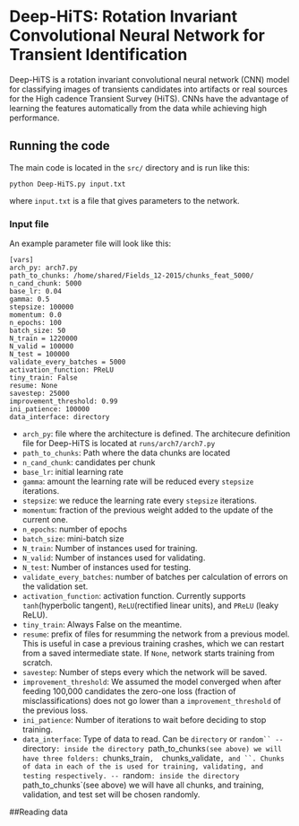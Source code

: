 # Deep-HiTS: Rotation Invariant Convolutional Neural Network for Transient Identification

Deep-HiTS is a rotation invariant convolutional neural network (CNN) model for classifying images of transients candidates into artifacts or real sources for the High cadence Transient Survey (HiTS). CNNs have the advantage of learning the features automatically from the data while achieving high performance.

## Running the code

The main code is located in the `src/` directory and is run like this:

```
python Deep-HiTS.py input.txt
```
where `input.txt` is a file that gives parameters to the network. 

### Input file

An example parameter file will look like this:

```
[vars]
arch_py: arch7.py
path_to_chunks: /home/shared/Fields_12-2015/chunks_feat_5000/
n_cand_chunk: 5000
base_lr: 0.04
gamma: 0.5
stepsize: 100000
momentum: 0.0
n_epochs: 100
batch_size: 50
N_train = 1220000
N_valid = 100000
N_test = 100000
validate_every_batches = 5000
activation_function: PReLU
tiny_train: False
resume: None
savestep: 25000
improvement_threshold: 0.99
ini_patience: 100000
data_interface: directory
```
- `arch_py`: file where the architecture is defined. The architecure definition file for Deep-HiTS is located at `runs/arch7/arch7.py`
- `path_to_chunks`: Path where the data chunks are located
- `n_cand_chunk`: candidates per chunk
- `base_lr`: initial learning rate
- `gamma`: amount the learning rate will be reduced every `stepsize` iterations.
- `stepsize`: we reduce the learning rate every `stepsize` iterations.
- `momentum`: fraction of the previous weight added to the update of the current one.
- `n_epochs`: number of epochs
- `batch_size`: mini-batch size
- `N_train`: Number of instances used for training.
- `N_valid`: Number of instances used for validating.
- `N_test`: Number of instances used for testing.
- `validate_every_batches`: number of batches per calculation of errors on the validation set.
- `activation_function`: activation function. Currently supports `tanh`(hyperbolic tangent), `ReLU`(rectified linear units), and `PReLU` (leaky ReLU).
- `tiny_train`: Always False on the meantime.
- `resume`: prefix of files for resumming the network from a previous model. This is useful in case a previous training crashes, which we can restart from a saved intermediate state. If `None`, network starts training from scratch.
- `savestep`: Number of steps every which the network will be saved.
- `improvement_threshold`: We assumed the model converged when after feeding 100,000 candidates the zero-one loss (fraction of misclassifications) does not go lower than a `improvement_threshold` of the previous loss.
- `ini_patience`: Number of iterations to wait before deciding to stop training.
- `data_interface`: Type of data to read. Can be `directory` or `random``
-- `directory`: inside the directory `path_to_chunks`(see above) we will have three folders: `chunks_train`,  `chunks_validate`, and ``. Chunks of data in each of the is used for training, validating, and testing respectively.
-- `random`: inside the directory `path_to_chunks`(see above) we will have all chunks, and training, validation, and test set will be chosen randomly.

##Reading data


